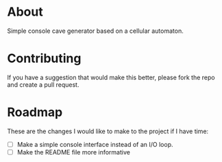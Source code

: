 # About
Simple console cave generator based on a cellular automaton.

# Contributing
If you have a suggestion that would make this better, please fork the repo and create a pull request.

# Roadmap
These are the changes I would like to make to the project if I have time:
- [ ]  Make a simple console interface instead of an I/O loop.
- [ ]  Make the README file more informative
